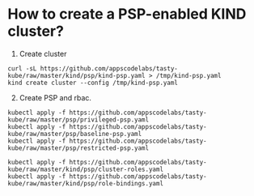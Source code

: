 # How to create a PSP-enabled KIND cluster?

1. Create cluster

```console
curl -sL https://github.com/appscodelabs/tasty-kube/raw/master/kind/psp/kind-psp.yaml > /tmp/kind-psp.yaml
kind create cluster --config /tmp/kind-psp.yaml
```

2. Create PSP and rbac.

```console
kubectl apply -f https://github.com/appscodelabs/tasty-kube/raw/master/psp/privileged-psp.yaml
kubectl apply -f https://github.com/appscodelabs/tasty-kube/raw/master/psp/baseline-psp.yaml
kubectl apply -f https://github.com/appscodelabs/tasty-kube/raw/master/psp/restricted-psp.yaml

kubectl apply -f https://github.com/appscodelabs/tasty-kube/raw/master/kind/psp/cluster-roles.yaml
kubectl apply -f https://github.com/appscodelabs/tasty-kube/raw/master/kind/psp/role-bindings.yaml
```
